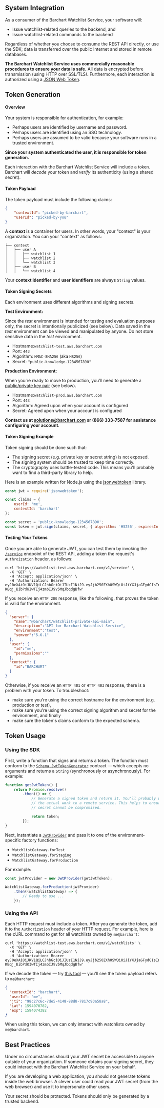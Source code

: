 ## System Integration

As a consumer of the Barchart Watchlist Service, your software will:

* Issue watchlist-related queries to the backend, and
* Issue watchlist-related commands to the backend

Regardless of whether you choose to consume the REST API directly, or use the SDK; data is transferred over the public Internet and stored in remote databases.

**The Barchart Watchlist Service uses commercially reasonable procedures to ensure your data is safe.** All data is encrypted before transmission (using HTTP over SSL/TLS). Furthermore, each interaction is authorized using a [JSON Web Token](https://en.wikipedia.org/wiki/JSON_Web_Token).

## Token Generation

#### Overview

Your system is responsible for authentication, for example:

* Perhaps users are identified by username and password.
* Perhaps users are identified using an SSO technology.
* Perhaps users are assumed to be valid because your software runs in a trusted environment.

**Since your system authenticated the user, it is responsible for token generation.**

Each interaction with the Barchart Watchlist Service will include a token. Barchart will _decode_ your token and _verify_ its authenticity (using a shared secret).

#### Token Payload

The token payload must include the following claims:

```json
{
	"contextId": "picked-by-barchart",
	"userId": "picked-by-you"
}
```

A **context** is a container for users. In other words, your "context" is your organization. You can your "context" as follows:

```text
├── context
│   ├── user A
│   │   ├── watchlist 1
│   │   ├── watchlist 2
│   │   └── watchlist 3
│   ├── user B
│   │   └── watchlist 4
```

Your **context identifier** and **user identifiers** are always ```String``` values.

#### Token Signing Secrets

Each environment uses different algorithms and signing secrets.

**Test Environment:**

Since the _test_ environment is intended for testing and evaluation purposes only, the secret is intentionally publicized (see below). Data saved in the _test_ environment can be viewed and manipulated by anyone. Do not store sensitive data in the _test_ environment.

* Hostname:```watchlist-test.aws.barchart.com```
* Port: ```443```
* Algorithm: ```HMAC-SHA256``` (aka ```HS256```)
* Secret: ```"public-knowledge-1234567890"```

**Production Environment:**

When you're ready to move to production, you'll need to generate a [public/private key pair](https://en.wikipedia.org/wiki/Public-key_cryptography) (see below).

* Hostname:```watchlist-prod.aws.barchart.com```
* Port: ```443```
* Algorithm: Agreed upon when your account is configured
* Secret: Agreed upon when your account is configured

**Contact us at solutions@barchart.com or (866) 333-7587 for assistance configuring your account.**

#### Token Signing Example

Token signing should be done such that:

* The signing secret (e.g. private key or secret string) is not exposed.
* The signing system should be trusted to keep time correctly.
* The cryptography uses battle-tested code. This means you'll probably want to find a third-party library to help.

Here is an example written for Node.js using the [jsonwebtoken](https://github.com/auth0/node-jsonwebtoken#readme) library.

```js
const jwt = require('jsonwebtoken');

const claims = {
	userId: 'me',
	contextId: 'barchart'
};

const secret = 'public-knowledge-1234567890';
const token = jwt.sign(claims, secret, { algorithm: 'HS256', expiresIn: '2 days' });
```

#### Testing Your Tokens

Once you are able to generate JWT, you can test them by invoking the [`/service`](/content/api/paths?id=get-service) endpoint of the REST API, adding a token the request's `Authroization` header, as follows:

```shell
curl 'https://watchlist-test.aws.barchart.com/v1/service' \
  -X 'GET' \
  -H 'Accept: application/json' \
  -H 'Authorization: Bearer eyJ0eXAiOiJKV1QiLCJhbGciOiJIUzI1NiJ9.eyJjb250ZXh0SWQiOiJiYXJjaGFydCIsInVzZXJJZCI6Im1lIiwianRpIjoiOThjMjdjNmMtN2RlNS00MTQ4LTg4ZDgtNzgxN2M5M2E1OGE4IiwiaWF0IjoxNTk0MDcwNzgyLCJleHAiOjE1OTQwNzQzODJ9.Pm8O_SG-KBqj_BibPdKIwTIj4zmbIJ9v5MqJbqdgBfw'
```

If you receive an `HTTP 200` response, like the following, that proves the token is valid for the environment.

```json
{
  "server": {
	"name":"@barchart/watchlist-private-api-main",
	"description":"API for Barchart Watchlist Service", 
	"environment":"test",
	"semver":"5.6.1"
  },
  "user": {
	"id":"me",
	"permissions":""
  },
  "context": {
	"id":"BARCHART"
  }
}
```

Otherwise, if you receive an `HTTP 401` or `HTTP 403` response, there is a problem with your token. To troubleshoot:

* make sure you're using the correct hostname for the environment (e.g. production or test),
* make sure you're using the correct signing algorithm and secret for the environment, and finally
* make sure the token's claims conform to the expected schema.

## Token Usage

### Using the SDK

First, write a function that signs and returns a token. The function must conform to the [```Schema.JwtTokenGenerator```](/content/sdk/lib-security?id=callbacksjwttokengenerator) contract — which accepts no arguments and returns a ```String``` (synchronously or asynchronously). For example:

```js
function getJwtToken() {
	return Promise.resolve()
		.then(() => {
			// Generate a signed token and return it. You'll probably want to delegate
			// the actual work to a remote service. This helps to ensure your JWT signing
			// secret cannot be compromised.

			return token;
		});
}
```

Next, instantiate a [```JwtProvider```](/content/sdk/lib-security?id=jwtprovider) and pass it to one of the environment-specific factory functions:

* ```WatchlistGateway.forTest```
* ```WatchlistGateway.forStaging```
* ```WatchlistGateway.forProduction```

For example:

```js
const jwtProvider = new JwtProvider(getJwtToken);

WatchlistGateway.forProduction(jwtProvider)
	.then((watchlistGateway) => {
		// Ready to use ...
	});
```

### Using the API

Each HTTP request must include a token. After you generate the token, add it to the ```Authorization``` header of your HTTP request. For example, here is the cURL command to get for all watchlists owned by ```me@barchart```:

```shell
curl 'https://watchlist-test.aws.barchart.com/v1/watchlists' \
  -X 'GET' \
  -H 'Accept: application/json' \
  -H 'Authorization: Bearer eyJ0eXAiOiJKV1QiLCJhbGciOiJIUzI1NiJ9.eyJjb250ZXh0SWQiOiJiYXJjaGFydCIsInVzZXJJZCI6Im1lIiwianRpIjoiOThjMjdjNmMtN2RlNS00MTQ4LTg4ZDgtNzgxN2M5M2E1OGE4IiwiaWF0IjoxNTk0MDcwNzgyLCJleHAiOjE1OTQwNzQzODJ9.Pm8O_SG-KBqj_BibPdKIwTIj4zmbIJ9v5MqJbqdgBfw'
```

If we decode the token — try [this tool](https://jwt.io/) — you'll see the token payload refers to ```me@barchart```:

```json
{
  "contextId": "barchart",
  "userId": "me",
  "jti": "98c27c6c-7de5-4148-88d8-7817c93a58a8",
  "iat": 1594070782,
  "exp": 1594074382
}
```

When using this token, we can only interact with watchlists owned by ```me@barchart```.

## Best Practices

Under no circumstances should your JWT secret be accessible to anyone outside of your organization. If someone obtains your signing secret, they could interact with the Barchart Watchlist Service on your behalf.

If you are developing a web application, you should not generate tokens inside the web browser. A clever user could read your JWT secret (from the web browser) and use it to impersonate other users.

Your secret should be protected. Tokens should only be generated by a trusted backend.

